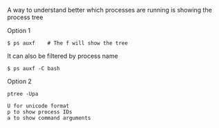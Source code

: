 A way to understand better which processes are running is showing the process tree

Option 1
```
$ ps auxf    # The f will show the tree
```

It can also be filtered by process name
```
$ ps auxf -C bash
```


Option 2
```
ptree -Upa

U for unicode format
p to show process IDs 
a to show command arguments
```
